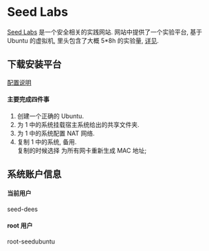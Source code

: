 # Seed Labs

[Seed Labs](https://seedsecuritylabs.org/index.html) 是一个安全相关的实践网站. 网站中提供了一个实验平台, 基于 Ubuntu 的虚拟机, 里头包含了大概 5*8h 的实验量, [详见](https://seedsecuritylabs.org/workshops/agenda.html). 

## 下载安装平台

[配置说明](https://seedsecuritylabs.org/Labs_16.04/Documents/SEEDVM_VirtualBoxManual.pdf)

#### 主要完成四件事

1. 创建一个正确的 Ubuntu. 
1. 为 1 中的系统挂载宿主系统给出的共享文件夹. 
1. 为 1 中的系统配置 NAT 网络. 
1. 复制 1 中的系统, 备用.   
    复制的时候选择 为所有网卡重新生成 MAC 地址;

## 系统账户信息

#### 当前用户

seed-dees
#### root 用户
root-seedubuntu

